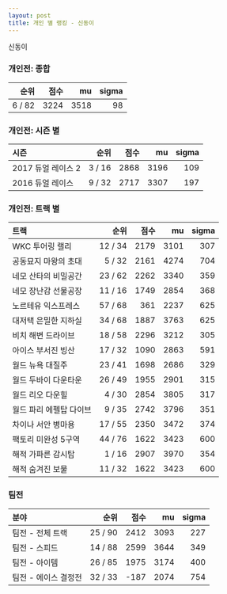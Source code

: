 ```yaml
---
layout: post
title: 개인 별 랭킹 - 신동이
---
```


신동이

### 개인전: 종합

| 순위 | 점수 | mu | sigma |
|---:|---:|---:|---:|
| 6 / 82 | 3224 | 3518 | 98 |

### 개인전: 시즌 별

| 시즌 | 순위 | 점수 | mu | sigma |
|:---|---:|---:|---:|---:|
| 2017 듀얼 레이스 2 | 3 / 16 | 2868 | 3196 | 109 |
| 2016 듀얼 레이스 | 9 / 32 | 2717 | 3307 | 197 |

### 개인전: 트랙 별

| 트랙 | 순위 | 점수 | mu | sigma |
|:---|---:|---:|---:|---:|
| WKC 투어링 랠리 | 12 / 34 | 2179 | 3101 | 307 |
| 공동묘지 마왕의 초대 | 5 / 32 | 2161 | 4274 | 704 |
| 네모 산타의 비밀공간 | 23 / 62 | 2262 | 3340 | 359 |
| 네모 장난감 선물공장 | 11 / 16 | 1749 | 2854 | 368 |
| 노르테유 익스프레스 | 57 / 68 | 361 | 2237 | 625 |
| 대저택 은밀한 지하실 | 34 / 68 | 1887 | 3763 | 625 |
| 비치 해변 드라이브 | 18 / 58 | 2296 | 3212 | 305 |
| 아이스 부서진 빙산 | 17 / 32 | 1090 | 2863 | 591 |
| 월드 뉴욕 대질주 | 23 / 41 | 1698 | 2686 | 329 |
| 월드 두바이 다운타운 | 26 / 49 | 1955 | 2901 | 315 |
| 월드 리오 다운힐 | 4 / 30 | 2854 | 3805 | 317 |
| 월드 파리 에펠탑 다이브 | 9 / 35 | 2742 | 3796 | 351 |
| 차이나 서안 병마용 | 17 / 55 | 2350 | 3472 | 374 |
| 팩토리 미완성 5구역 | 44 / 76 | 1622 | 3423 | 600 |
| 해적 가파른 감시탑 | 1 / 16 | 2907 | 3970 | 354 |
| 해적 숨겨진 보물 | 11 / 32 | 1622 | 3423 | 600 |

### 팀전

| 분야 | 순위 | 점수 | mu | sigma |
|:---|---:|---:|---:|---:|
| 팀전 - 전체 트랙 | 25 / 90 | 2412 | 3093 | 227 |
| 팀전 - 스피드 | 14 / 88 | 2599 | 3644 | 349 |
| 팀전 - 아이템 | 26 / 85 | 1975 | 3174 | 400 |
| 팀전 - 에이스 결정전 | 32 / 33 | -187 | 2074 | 754 |
